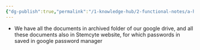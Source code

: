 ```yaml
---
{"dg-publish":true,"permalink":"/1-knowledge-hub/2-functional-notes/a-home-notes/my-digital-notes/stemcyte-details/","noteIcon":""}
---
```



- We have all the documents in archived folder of our google drive, and all these documents also in Stemcyte website, for which passwords in saved in google password manager